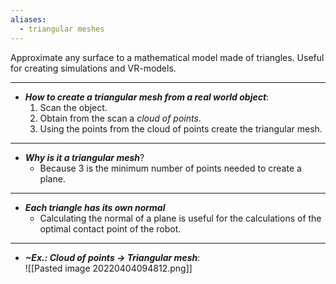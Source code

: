 ```yaml
---
aliases:
  - triangular meshes
---
```

Approximate any surface to a mathematical model made of triangles.
Useful for creating simulations and VR-models.

----
- ***How to create a triangular mesh from a real world object***:
	1. Scan the object.
	2. Obtain from the scan a *cloud of points*.
	3. Using the points from the cloud of points create the triangular mesh.
----
- ***Why is it a triangular mesh***?
	- Because 3 is the minimum number of points needed to create a plane.
----
- ***Each triangle has its own normal***
	- Calculating the normal of a plane is useful for the calculations of the optimal contact point of the robot.
----
- ***~Ex.: Cloud of points -> Triangular mesh***:<br>![[Pasted image 20220404094812.png]]
